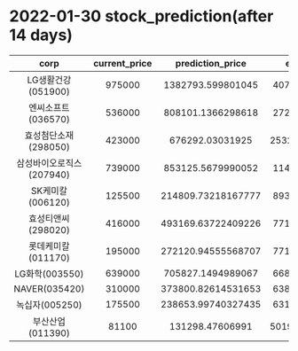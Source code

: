 # 2022-01-30 stock_prediction(after 14 days)

|   corp   |   current_price   |   prediction_price   |   expected_profit   |
|:--------:|:-----------------:|:--------------------:|:-------------------:|
|LG생활건강(051900)|975000|1382793.599801045|407793.5998010449|
|엔씨소프트(036570)|536000|808101.1366298618|272101.1366298618|
|효성첨단소재(298050)|423000|676292.03031925|253292.03031924996|
|삼성바이오로직스(207940)|739000|853125.5679990052|114125.5679990052|
|SK케미칼(006120)|125500|214809.73218167777|89309.73218167777|
|효성티앤씨(298020)|416000|493169.63722409226|77169.63722409226|
|롯데케미칼(011170)|195000|272120.94555568707|77120.94555568707|
|LG화학(003550)|639000|705827.1494989067|66827.14949890669|
|NAVER(035420)|310000|373800.82614531653|63800.82614531653|
|녹십자(005250)|175500|238653.99740327435|63153.99740327435|
|부산산업(011390)|81100|131298.47606991|50198.476069909986|
